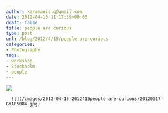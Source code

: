 ```yaml
---
author: karamanis.g@gmail.com
date: 2012-04-15 11:17:39+00:00
draft: false
title: people are curious
type: post
url: /blog/2012/4/15/people-are-curious
categories:
- Photography
tags:
- workshop
- Stockholm
- people
---
```


![](/images/2012-04-15-2012415people-are-curious/20120317-GKAR5085.jpg)

  


  
      ![](/images/2012-04-15-2012415people-are-curious/20120317-GKAR5084.jpg)

